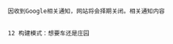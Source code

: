 
                            
                            因收到Google相关通知，网站将会择期关闭。相关通知内容
                            
                            
                            12 构建模式：想要车还是庄园
                            
                        
                        
                            